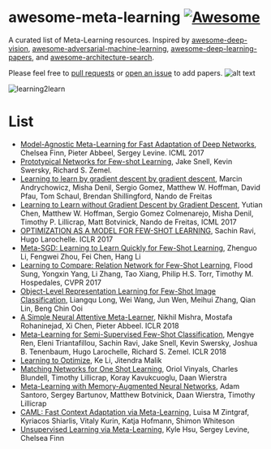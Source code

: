 # awesome-meta-learning [![Awesome](https://awesome.re/badge.svg)](https://awesome.re)

A curated list of Meta-Learning resources. Inspired by [awesome-deep-vision](https://github.com/kjw0612/awesome-deep-vision), [awesome-adversarial-machine-learning](https://github.com/yenchenlin/awesome-adversarial-machine-learning), [awesome-deep-learning-papers](https://github.com/terryum/awesome-deep-learning-papers), and [awesome-architecture-search](https://github.com/markdtw/awesome-architecture-search).

Please feel free to [pull requests](https://github.com/dragen1860/awesome-meta-learning/pulls) or [open an issue](https://github.com/dragen1860/awesome-meta-learning/issues) to add papers.
![alt text](https://raw.githubusercontent.com/username/projectname/branch/path/to/img.png)

![learning2learn](https://www.elitefts.com/wp/wp-content/uploads/2012/07/bulb1.jpg)

# List
* [Model-Agnostic Meta-Learning for Fast Adaptation of Deep Networks](https://arxiv.org/abs/1703.03400), Chelsea Finn, Pieter Abbeel, Sergey Levine. ICML 2017
* [Prototypical Networks for Few-shot Learning](https://arxiv.org/abs/1703.05175), Jake Snell, Kevin Swersky, Richard S. Zemel.
* [Learning to learn by gradient descent by gradient descent](https://arxiv.org/abs/1606.04474), Marcin Andrychowicz, Misha Denil, Sergio Gomez, Matthew W. Hoffman, David Pfau, Tom Schaul, Brendan Shillingford, Nando de Freitas
* [Learning to Learn without Gradient Descent by Gradient Descent](http://proceedings.mlr.press/v70/chen17e/chen17e.pdf), Yutian Chen, Matthew W. Hoffman, Sergio Gomez Colmenarejo, Misha Denil, Timothy P. Lillicrap,
Matt Botvinick, Nando de Freitas, ICML 2017
* [OPTIMIZATION AS A MODEL FOR FEW-SHOT LEARNING](https://openreview.net/pdf?id=rJY0-Kcll), Sachin Ravi, Hugo Larochelle. ICLR 2017
* [Meta-SGD: Learning to Learn Quickly for Few-Shot Learning](https://arxiv.org/abs/1707.09835), Zhenguo Li, Fengwei Zhou, Fei Chen, Hang Li
* [Learning to Compare: Relation Network for Few-Shot Learning](https://arxiv.org/abs/1711.06025), Flood Sung, Yongxin Yang, Li Zhang, Tao Xiang, Philip H.S. Torr, Timothy M. Hospedales, CVPR 2017
* [Object-Level Representation Learning for Few-Shot Image Classification](https://arxiv.org/abs/1805.10777), Liangqu Long, Wei Wang, Jun Wen, Meihui Zhang, Qian Lin, Beng Chin Ooi
* [A Simple Neural Attentive Meta-Learner](https://arxiv.org/abs/1707.03141), Nikhil Mishra, Mostafa Rohaninejad, Xi Chen, Pieter Abbeel. ICLR 2018
* [Meta-Learning for Semi-Supervised Few-Shot Classification](https://openreview.net/forum?id=HJcSzz-CZ), Mengye Ren, Eleni Triantafillou, Sachin Ravi, Jake Snell, Kevin Swersky, Joshua B. Tenenbaum, Hugo Larochelle, Richard S. Zemel. ICLR 2018
* [Learning to Optimize](https://arxiv.org/abs/1606.01885), Ke Li, Jitendra Malik
* [Matching Networks for One Shot Learning](https://arxiv.org/abs/1606.04080), Oriol Vinyals, Charles Blundell, Timothy Lillicrap, Koray Kavukcuoglu, Daan Wierstra
* [Meta-Learning with Memory-Augmented Neural Networks](http://proceedings.mlr.press/v48/santoro16.pdf), Adam Santoro, Sergey Bartunov, Matthew Botvinick, Daan Wierstra, Timothy Lillicrap
* [CAML: Fast Context Adaptation via Meta-Learning](https://arxiv.org/abs/1810.03642), Luisa M Zintgraf, Kyriacos Shiarlis, Vitaly Kurin, Katja Hofmann, Shimon Whiteson
* [Unsupervised Learning via Meta-Learning](https://arxiv.org/pdf/1810.02334.pdf), Kyle Hsu, Sergey Levine, Chelsea Finn
